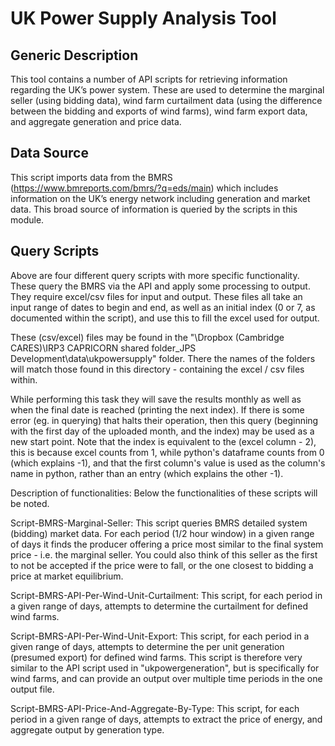 # UK Power Supply Analysis Tool #

## Generic Description ##
This tool contains a number of API scripts for retrieving information regarding the UK’s power system. 
These are used to determine the marginal seller (using bidding data), wind farm curtailment data (using 
the difference between the bidding and exports of wind farms), wind farm export data, and aggregate 
generation and price data.  

## Data Source ##
This script imports data from the BMRS (https://www.bmreports.com/bmrs/?q=eds/main) which includes 
information on the UK’s energy network including generation and market data. This broad source of 
information is queried by the scripts in this module.

## Query Scripts ##
Above are four different query scripts with more specific functionality. These query the BMRS via the API and apply some processing 
to output. They require excel/csv files for input and output. These files all take an input range of dates to begin and end, as well
as an initial index (0 or 7, as documented within the script), and use this to fill the excel used for output. 

These (csv/excel) files may be found in the
"\Dropbox (Cambridge CARES)\IRP3 CAPRICORN shared folder\_JPS Development\data\ukpowersupply" folder.
There the names of the folders will match those found in this directory - containing the excel / csv files within. 

While performing this task they will save the results monthly as well as when the final date is reached (printing the next index).
If there is some error (eg. in querying) that halts their operation, then this query (beginning with the first day of the uploaded 
month, and the index) may be used as a new start point. 
Note that the index is equivalent to the (excel column - 2), this is because excel counts from 1, while python's dataframe counts
from 0 (which explains -1), and that the first column's value is used as the column's name in python, rather than an entry 
(which explains the other -1). 

Description of functionalities: 
Below the functionalities of these scripts will be noted. 

Script-BMRS-Marginal-Seller: This script queries BMRS detailed system (bidding) market data. For each period (1/2 hour window) in 
a given range of days it finds the producer offering a price most similar to the final system price - i.e. the marginal seller.
You could also think of this seller as the first to not be accepted if the price were to fall, or the one closest to bidding a
price at market equilibrium. 

Script-BMRS-API-Per-Wind-Unit-Curtailment: This script, for each period in a given range of days, attempts to determine the
curtailment for defined wind farms. 

Script-BMRS-API-Per-Wind-Unit-Export: This script, for each period in a given range of days, attempts to determine the per 
unit generation (presumed export) for defined wind farms. This script is therefore very similar to the API script used in
"ukpowergeneration", but is specifically for wind farms, and can provide an output over multiple time periods in the one output file. 

Script-BMRS-API-Price-And-Aggregate-By-Type: This script, for each period in a given range of days, attempts to extract the price
of energy, and aggregate output by generation type. 
